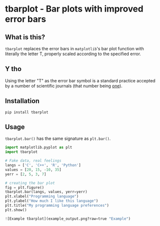 # tbarplot - Bar plots with improved error bars

## What is this?

``tbarplot`` replaces the error bars in ``matplotlib``'s bar plot function with literally the letter T, properly scaled according to the specified error.

## Y tho

Using the letter "T" as the error bar symbol is a standard practice accepted by a number of scientific journals (that number being [one](https://www.hindawi.com/journals/amse/2022/3802603/)).

## Installation

```
pip install tbarplot
```

## Usage
``tbarplot.bar()``  has the same signature as ``plt.bar()``.

```python
import matplotlib.pyplot as plt
import tbarplot

# Fake data, real feelings
langs = ['C', 'C++', 'R', 'Python']
values = [20, 15, -10, 35]
yerr = [2, 5, 3, 7]

# creating the bar plot
fig = plt.figure()
tbarplot.bar(langs, values, yerr=yerr)
plt.xlabel("Programming language")
plt.ylabel("How much I like this language")
plt.title("My programming language preferences")
plt.show()

![Example tbarplot](example_output.png?raw=true "Example")

```

